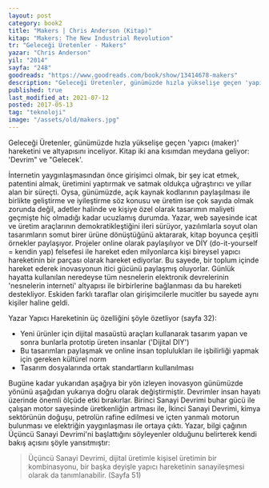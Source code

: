 ```yaml
---
layout: post  
category: book2  
title: "Makers | Chris Anderson (Kitap)"  
kitap: "Makers: The New Industrial Revolution"  
tr: "Geleceği Üretenler - Makers"  
yazar: "Chris Anderson"  
yil: "2014"  
sayfa: "248"  
goodreads: "https://www.goodreads.com/book/show/13414678-makers"
description: "Geleceği Üretenler, günümüzde hızla yükselişe geçen 'yapıcı (maker)' hareketini ve altyapısını inceliyor."
published: true
last_modified_at: 2021-07-12
posted: 2017-05-13
tag: "teknoloji"
image: "/assets/old/makers.jpg"
---
```


Geleceği Üretenler, günümüzde hızla yükselişe geçen 'yapıcı (maker)' hareketini ve altyapısını inceliyor. Kitap iki ana kısımdan meydana geliyor: 'Devrim" ve "Gelecek'.  
  
İnternetin yaygınlaşmasından önce girişimci olmak, bir şey icat etmek, patentini almak, üretimini yaptırmak ve satmak oldukça uğraştırıcı ve yıllar alan bir süreçti. Oysa, günümüzde, açık kaynak kodlarının paylaşılması ile birlikte geliştirme ve iyileştirme söz konusu ve üretim ise çok sayıda olmak zorunda değil, adetler halinde ve kişiye özel olarak tasarımın maliyeti geçmişte hiç olmadığı kadar ucuzlamış durumda. Yazar, web sayesinde icat ve üretim araçlarının demokratikleştiğini ileri sürüyor, yazılımlarla soyut olan tasarımların somut birer ürüne dönüştüğünü aktararak, kitap boyunca çeşitli örnekler paylaşıyor. Projeler online olarak paylaşılıyor ve DİY (do-it-yourself = kendin yap) felsefesi ile hareket eden milyonlarca kişi bireysel yapıcı hareketinin bir parçası olarak hareket ediyorlar. Bu sayede, bir toplum içinde hareket ederek inovasyonun itici gücünü paylaşmış oluyorlar. Günlük hayatta kullanılan neredeyse tüm nesnelerin elektronik devrelerinin 'nesnelerin interneti' altyapısı ile birbirlerine bağlanması da bu hareketi destekliyor. Eskiden farklı taraflar olan girişimcilerle mucitler bu sayede aynı kişiler haline geldi.  
  
Yazar Yapıcı Hareketinin üç özelliğini şöyle özetliyor (sayfa 32):  
  
- Yeni ürünler için dijital masaüstü araçları kullanarak tasarım yapan ve sonra bunlarla prototip üreten insanlar ('Dijital DIY')  
- Bu tasarımları paylaşmak ve online insan toplulukları ile işbilirliği yapmak için gereken kültürel norm  
- Tasarım dosyalarında ortak standartların kullanılması  
  
Bugüne kadar yukarıdan aşağıya bir yön izleyen inovasyon günümüzde yönünü aşağıdan yukarıya doğru olarak değiştirmiştir. Devrimler insan hayatı üzerinde önemli ölçüde etki bırakırlar. Birinci Sanayi Devrimi buhar gücü ile çalışan motor sayesinde üretkenliğin artması ile, İkinci Sanayi Devrimi, kimya sektörünün doğuşu, petrolün rafine edilmesi ve içten yanmalı motorun bulunması ve elektriğin yaygınlaşması ile ortaya çıktı. Yazar, bilgi çağının Üçüncü Sanayi Devrimi'ni başlattığını söyleyenler olduğunu belirterek kendi bakış açısını şöyle yansıtmıştır:  
  
> Üçüncü Sanayi Devrimi, dijital üretimle kişisel üretimin bir kombinasyonu, bir başka deyişle yapıcı hareketinin sanayileşmesi olarak da tanımlanabilir. (Sayfa 51)  
  
  
